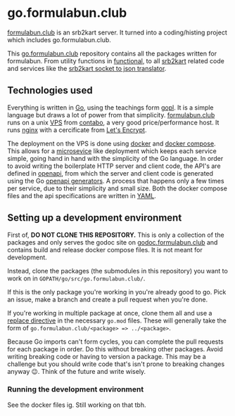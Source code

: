 # go.formulabun.club

[formulabun.club]() is an srb2kart server. It turned into a coding/histing project which includes go.formulabun.club.

This [go.formulabun.club]() repository contains all the packages written for formulabun. From utility functions in [functional](https://godoc.formulabun.club/pkg/go.formulabun.club/functional/), to all [srb2kart](https://godoc.formulabun.club/pkg/go.formulabun.club/srb2kart/) related code and services like the [srb2kart socket to json translator](https://godoc.formulabun.club/pkg/go.formulabun.club/translator/).

## Technologies used

Everything is written in [Go](https://go.dev/), using the teachings form [gopl](http://www.gopl.io/). It is a simple language but draws a lot of power from that simplicity. [formulabun.club]() runs on a unix [VPS](https://en.wikipedia.org/wiki/Virtual_private_server) from [contabo](https://contabo.com/en/), a very good price/performance host. It runs [nginx](https://nginx.org/en/) with a cercificate from [Let's Encrypt](https://letsencrypt.org/).

The deployment on the VPS is done using [docker](https://www.docker.com/) and [docker compose](https://docs.docker.com/compose/). This allows for a [microsevice](https://microservices.io/) like deployment which keeps each service simple, going hand in hand with the simplicity of the Go language. In order to avoid writing the boilerplate HTTP server and client code, the API's are defined in [openapi](https://www.openapis.org/), from which the server and client code is generated using the Go [openapi generators](https://openapi-generator.tech/). A process that happens only a few times per service, due to their simplicity and small size. Both the docker compose files and the api specifications are written in [YAML](https://yaml.org/).

## Setting up a development environment

First of, **DO NOT CLONE THIS REPOSITORY.** This is only a collection of the packages and only serves the godoc site on [godoc.formulabun.club]() and contains build and release docker compose files. It is not meant for development.

Instead, clone the packages (the submodules in this repository) you want to work on in `GOPATH/go/src/go.formulabun.club/`. 

If this is the only package you're working in you're already good to go. Pick an issue, make a branch and create a pull request when you're done.

If you're working in multiple package at once, clone them all and use a [replace directive](https://go.dev/doc/modules/gomod-ref#replace) in the necessary `go.mod` files. These will generally take the form of `go.formulabun.club/<package> => ../<package>`.

Because Go imports can't form cycles, you can complete the pull requests for each package in order. Do this without breaking other packages. Avoid writing breaking code or having to version a package. This may be a challenge but you should write code that's isn't prone to breaking changes anyway 😉. Think of the future and write wisely.

### Running the development environment

See the docker files ig. Still working on that tbh.